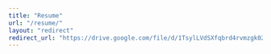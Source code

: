 ```yaml
---
title: "Resume"
url: "/resume/"
layout: "redirect"
redirect_url: "https://drive.google.com/file/d/1TsylLVdSXfqbrd4rvmzgk027mFX2uO7_/view?usp=drive_link"
---
```

